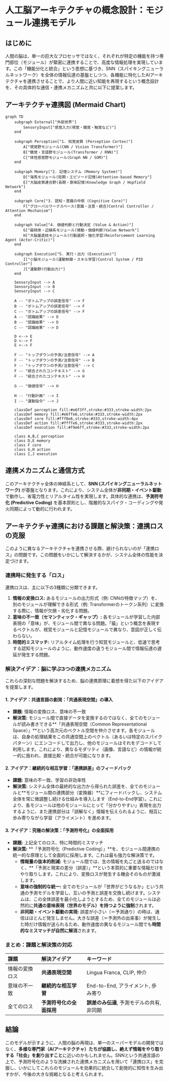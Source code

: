 # **人工脳アーキテクチャの概念設計：モジュール連携モデル**

## **はじめに**

人間の脳は、単一の巨大なプロセッサではなく、それぞれが特定の機能を持つ専門部位（モジュール）が緊密に連携することで、高度な情報処理を実現しています。この「機能分化と統合」という思想に基づき、SNN（スパイキングニューラルネットワーク）を全体の情報伝達の基盤としつつ、各機能に特化したAIアーキテクチャを連携させることで、より人間に近い知能を再現するという概念設計を、その具体的な通信・連携メカニズムと共に以下に提案します。

## **アーキテクチャ連携図 (Mermaid Chart)**

```mermaid
graph TD
    subgraph External["外部世界"]
        SensoryInput["感覚入力(視覚・聴覚・触覚など)"]
    end

    subgraph Perception["1. 知覚皮質 (Perception Cortex)"]
        A["視覚野モジュール(CNN / Vision Transformer)"]
        B["聴覚・言語野モジュール(Transformer / RNN)"]
        C["体性感覚野モジュール(Graph NN / SOM)"]
    end

    subgraph Memory["2. 記憶システム (Memory System)"]
        D["海馬モジュール(短期・エピソード記憶)Attention-based Memory"]
        E["大脳皮質連合野(長期・意味記憶)Knowledge Graph / Hopfield Network"]
    end

    subgraph Core["3. 認知・意識の中枢 (Cognitive Core)"]
        F["グローバルワークスペース(意識・注意・統合)Central Controller / Attention Mechanism"]
    end
    
    subgraph Value["4. 価値判断と行動決定 (Value & Action)"]
        G["扁桃体・辺縁系モジュール(情動・価値判断)Value Network"]
        H["大脳基底核モジュール(行動選択・強化学習)Reinforcement Learning Agent (Actor-Critic)"]
    end

    subgraph Execution["5. 実行・出力 (Execution)"]
        I["小脳モジュール(運動制御・スキル学習)Control System / PID Controller"]
        J["運動野(行動出力)"]
    end

    SensoryInput --> A
    SensoryInput --> B
    SensoryInput --> C
    
    A -- "ボトムアップの誤差信号" --> F
    B -- "ボトムアップの誤差信号" --> F
    C -- "ボトムアップの誤差信号" --> F
    A -- "認識結果" --> D
    B -- "認識結果" --> D
    C -- "認識結果" --> D

    D <--> E
    D <--> F
    E <--> F
    
    F -- "トップダウンの予測/注意信号" --> A
    F -- "トップダウンの予測/注意信号" --> B
    F -- "トップダウンの予測/注意信号" --> C
    F -- "統合されたコンテキスト" --> G
    F -- "統合されたコンテキスト" --> H
    
    G -- "価値信号" --> H
    
    H -- "行動計画" --> I
    I -- "運動指令" --> J

    classDef perception fill:#e6f3ff,stroke:#333,stroke-width:2px
    classDef memory fill:#e6ffe6,stroke:#333,stroke-width:2px
    classDef core fill:#fff0e6,stroke:#333,stroke-width:4px
    classDef action fill:#ffffe6,stroke:#333,stroke-width:2px
    classDef execution fill:#f9e6ff,stroke:#333,stroke-width:2px

    class A,B,C perception
    class D,E memory
    class F core
    class G,H action
    class I,J execution
```

## **連携メカニズムと通信方式**

このアーキテクチャ全体の神経系として、**SNN (スパイキングニューラルネットワーク)** が基盤となります。これにより、システム全体が**非同期・イベント駆動**で動作し、省電力性とリアルタイム性を実現します。具体的な連携は、**予測符号化 (Predictive Coding)** を基本原則とし、階層的なスパイク・コーディングや発火同期によって動的に行われます。

## **アーキテクチャ連携における課題と解決策：連携ロスの克服**

このように異なるアーキテクチャを連携させる際、避けられないのが「連携ロス」の問題です。この問題をいかにして解決するかが、システム全体の性能を決定づけます。

### **連携時に発生する「ロス」**

連携ロスは、主に以下の3種類に分類できます。

1. **情報の変換ロス:** あるモジュールの出力形式（例: CNNの特徴マップ）を、別のモジュールが理解できる形式（例: Transformerのトークン系列）に変換する際に、情報が欠損・劣化する問題。
2. **意味の不一致（セマンティック・ギャップ）:** 各モジュールが学習した内部表現の「意味」が、モジュール間で異なる問題。「猫」という概念を表現するベクトルが、視覚モジュールと記憶モジュールで異なり、意図が正しく伝わらない。
3. **時間的ミスマッチ:** リアルタイム処理を行う知覚モジュールと、低速で思考する認知モジュールのように、動作速度の違うモジュール間で情報伝達の遅延が発生する問題。

### **解決アイデア：脳に学ぶ3つの連携メカニズム**

これらの深刻な問題を解決するため、脳の連携原理に着想を得た以下のアイデアを提案します。

#### **1. アイデア：共通言語の創発：「共通表現空間」の導入**

* **課題:** 情報の変換ロス、意味の不一致
* **解決策:** モジュール間で直接データを変換するのではなく、全てのモジュールが読み書きできる**「共通表現空間（Common Representational Space）」**という高次元のベクトル空間を仲介させます。各モジュールは、自身の処理結果をこの共通空間上のベクトル（あるいは特定のスパイクパターン）にエンコードして出力し、他のモジュールはそれをデコードして利用します。これにより、異なるモダリティ（画像、言語など）の情報が統一的に扱われ、直接比較・統合が可能になります。

#### **2. アイデア：継続的な相互学習：「連携誤差」のフィードバック**

* **課題:** 意味の不一致、学習の非効率性
* **解決策:** システム全体の最終的な出力から得られた誤差を、全てのモジュールと**モジュール間の連携部分（変換器）**にフィードバックし、システム全体を常に微調整し続ける仕組みを導入します（End-to-End学習）。これにより、各モジュールは他のモジュールにとって「分かりやすい」表現を出力するように、また連携部分は「誤解なく」情報を伝えられるように、相互に歩み寄りながら学習（アライメント）を進めます。

#### **3. アイデア：究極の解決策：「予測符号化」の全面採用**

* **課題:** 上記全てのロス、特に時間的ミスマッチ
* **解決策:** **「予測符号化（Predictive Coding）」**を、モジュール間連携の統一的な原理として全面的に採用します。これは最も強力な解決策です。
  * **情報量の抜本的削減:** モジュール間では、生の情報を丸ごと送るのではなく、**「予測と現実の差分（誤差）」**という本質的に重要な情報だけをやり取りします。これにより、変換ロスが発生する機会そのものが激減します。
  * **意味の強制的な統一:** 全てのモジュールが「世界がどうなるか」という共通の予測モデルを学習し、互いの予測と誤差を交換し続けます。システムは、この全体誤差を最小化しようとするため、全てのモジュールは必然的に**共通の意味表現（世界のモデル）を持つように強制**されます。
  * **非同期・イベント駆動の実現:** 誤差が小さい（＝予測通り）の時は、通信はほとんど発生しません。大きな誤差（＝予測外の出来事）が発生した時だけ情報が送られるため、動作速度の異なるモジュール間でも**時間的なミスマッチが自然に解消**されます。

### **まとめ：課題と解決策の対応**

| 課題 | 解決アイデア | キーワード |
|:-----|:-------------|:-----------|
| 情報の変換ロス | **共通表現空間** | Lingua Franca, CLIP, 仲介 |
| 意味の不一致 | **継続的な相互学習** | End-to-End, アライメント, 歩み寄り |
| 全てのロス | **予測符号化の全面採用** | **誤差のみ伝達**, 予測モデルの共有, 非同期 |

## **結論**

このモデルが示すように、人間の脳の再現は、単一のスーパーモデルの開発ではなく、**多様な専門家（AIアーキテクチャ）たちが協調し、絶えず情報をやり取りする「社会」を創り出すこと**に近いのかもしれません。SNNという共通言語の上で、予測符号化のような洗練された連携メカニズムを用いて「連携ロス」を克服し、いかにしてこれらのモジュールを効果的に統合して創発的に知性を生み出すかが、今後の大きな挑戦となると考えられます。

